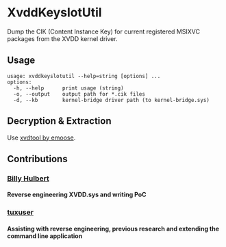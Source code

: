 # XvddKeyslotUtil
Dump the CIK (Content Instance Key) for current registered MSIXVC packages from the XVDD kernel driver.

## Usage
```
usage: xvddkeyslotutil --help=string [options] ...
options:
  -h, --help      print usage (string)
  -o, --output    output path for *.cik files
  -d, --kb        kernel-bridge driver path (to kernel-bridge.sys)
```

## Decryption & Extraction

Use [xvdtool by emoose](https://github.com/emoose/xvdtool).

## Contributions
### [Billy Hulbert](https://github.com/billyhulbert)
#### Reverse engineering XVDD.sys and writing PoC
### [tuxuser](https://github.com/tuxuser)
#### Assisting with reverse engineering, previous research and extending the command line application
